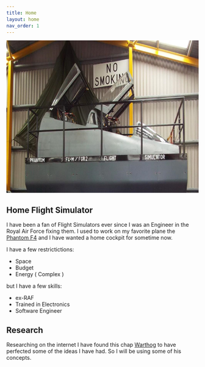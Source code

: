 ```yaml
---
title: Home
layout: home
nav_order: 1
---
```


<img src="https://raw.githubusercontent.com/sfawcett123/FlightSimulator/649c83f4ebd795922bf8745bdef911f6e5b439dd/FlightSimulator/wwwroot/img/phantom.svg"
     alt="" data-canonical-src="https://raw.githubusercontent.com/sfawcett123/FlightSimulator/649c83f4ebd795922bf8745bdef911f6e5b439dd/FlightSimulator/wwwroot/img/phantom.svg" width="100%" height="400" />

## Home Flight Simulator

I have been a fan of Flight Simulators ever since I was an Engineer in the Royal Air Force fixing them. I used to work on my favorite plane the
[Phantom F4](https://en.wikipedia.org/wiki/McDonnell_Douglas_Phantom_in_UK_service) and I have wanted a home cockpit for sometime now.

I have a few restrictictions:
- Space
- Budget
- Energy ( Complex )

but I have a few skills:
- ex-RAF
- Trained in Electronics
- Software Engineer

## Research

Researching on the internet I have found this chap [Warthog](https://thewarthogproject.com/) to have perfected some of the ideas I have had. So I will be using some of his concepts.
